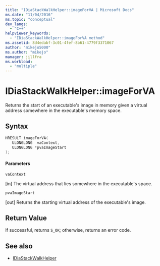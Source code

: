 ```yaml
---
title: "IDiaStackWalkHelper::imageForVA | Microsoft Docs"
ms.date: "11/04/2016"
ms.topic: "conceptual"
dev_langs:
  - "C++"
helpviewer_keywords:
  - "IDiaStackWalkHelper::imageForVA method"
ms.assetid: 8d4edabf-3c01-4fef-8b61-4779f3371067
author: "mikejo5000"
ms.author: "mikejo"
manager: jillfra
ms.workload:
  - "multiple"
---
```

# IDiaStackWalkHelper::imageForVA
Returns the start of an executable's image in memory given a virtual address somewhere in the executable's memory space.

## Syntax

```C++
HRESULT imageForVA(
   ULONGLONG  vaContext,
   ULONGLONG *pvaImageStart
);
```

#### Parameters
 `vaContext`

[in] The virtual address that lies somewhere in the executable's space.

 `pvaImageStart`

[out] Returns the starting virtual address of the executable's image.

## Return Value
 If successful, returns `S_OK`; otherwise, returns an error code.

## See also
- [IDiaStackWalkHelper](../../debugger/debug-interface-access/idiastackwalkhelper.md)